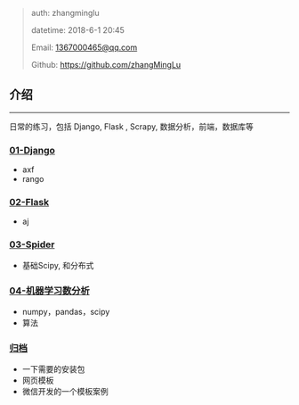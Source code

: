 

>   auth: zhangminglu
>
>   datetime: 2018-6-1 20:45
>
>   Email: 1367000465@qq.com
>
>   Github: https://github.com/zhangMingLu



## 介绍

---



日常的练习，包括 Django, Flask , Scrapy, 数据分析，前端，数据库等



### [01-Django](01-Django/)

-   axf
-   rango



### [02-Flask](02-Flask/)

-   aj



### [03-Spider](03-Spider/)

-   基础Scipy, 和分布式



### [04-机器学习数分析](04-机器学习数分析)

-   numpy，pandas，scipy
-   算法



### [归档](归档/)

-   一下需要的安装包
-   网页模板
-   微信开发的一个模板案例